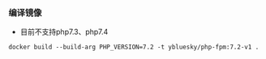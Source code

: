 ### 编译镜像
- 目前不支持php7.3、php7.4
```
docker build --build-arg PHP_VERSION=7.2 -t ybluesky/php-fpm:7.2-v1 .
```